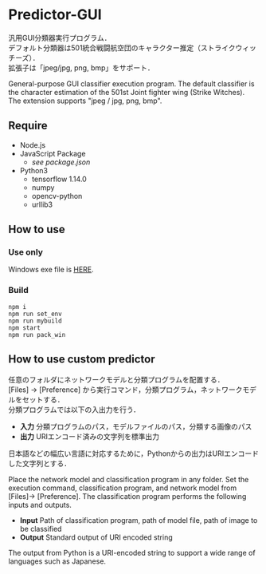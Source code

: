 # Predictor-GUI
汎用GUI分類器実行プログラム．  
デフォルト分類器は501統合戦闘航空団のキャラクター推定（ストライクウィッチーズ）．  
拡張子は「jpeg/jpg, png, bmp」をサポート．

General-purpose GUI classifier execution program.
The default classifier is the character estimation of the 501st Joint fighter wing (Strike Witches).  
The extension supports "jpeg / jpg, png, bmp".



## Require
- Node.js
- JavaScript Package
	- *see package.json*
- Python3
	- tensorflow 1.14.0
	- numpy
	- opencv-python
	- urllib3

## How to use
### Use only
Windows exe file is [HERE](https://github.com/takkaO/Predictor-GUI/releases).

### Build
```
npm i
npm run set_env
npm run mybuild
npm start
npm run pack_win
```

## How to use custom predictor
任意のフォルダにネットワークモデルと分類プログラムを配置する．  
[Files] -> [Preference] から実行コマンド，分類プログラム，ネットワークモデルをセットする．  
分類プログラムでは以下の入出力を行う．

- **入力**
分類プログラムのパス，モデルファイルのパス，分類する画像のパス
- **出力**
URIエンコード済みの文字列を標準出力

日本語などの幅広い言語に対応するために，Pythonからの出力はURIエンコードした文字列とする．  


Place the network model and classification program in any folder.
Set the execution command, classification program, and network model from [Files]-> [Preference].
The classification program performs the following inputs and outputs.

- **Input**
Path of classification program, path of model file, path of image to be classified
- **Output**
Standard output of URI encoded string

The output from Python is a URI-encoded string to support a wide range of languages such as Japanese.